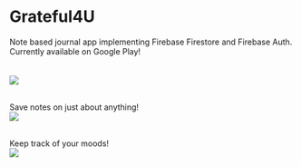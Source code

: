 # Grateful4U
Note based journal app implementing Firebase Firestore and Firebase Auth. Currently available on Google Play! <br /> 
<br></br>
<a href="https://lunapic.com"><img src="https://i.imgur.com/WichW9M.png" border=0></a> <br />
<br />

Save notes on just about anything! <br />
<a href="https://lunapic.com"><img src="https://i.imgur.com/I18Sj64.png" border=0></a> <br />
<br />

Keep track of your moods! <br />
<a href="https://lunapic.com"><img src="https://i.imgur.com/J8BZhzr.png" border=0></a>
